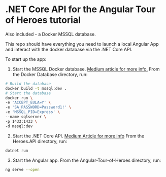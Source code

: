# .NET Core API for the Angular Tour of Heroes tutorial
Also included - a Docker MSSQL database.

This repo should have everything you need to launch a local Angular App and interact with the docker database via the .NET Core API.

To start up the app:

1. Start the MSSQL Docker database. [Medium article for more info.](https://towardsdatascience.com/build-a-mssql-docker-container-800166ecca21)
From the Docker Database directory, run:
```bash
# Build the database
docker build -t mssql:dev .
# Start the database
docker run \
-e 'ACCEPT_EULA=Y' \
-e 'SA_PASSWORD=Password1!' \
-e 'MSSQL_PID=Express' \
--name sqlserver \
-p 1433:1433 \
-d mssql:dev
```
2. Start the .NET Core API. [Medium Article for more info](https://towardsdatascience.com/net-core-api-dive-into-c-27dcd4170066)
From the Heroes.API directory, run:
```bash
dotnet run
```
3. Start the Angular app. 
From the Angular-Tour-of-Heroes directory, run:
```bash
ng serve --open
```

